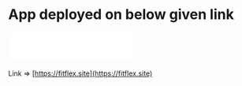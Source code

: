 # App deployed on below given link

![FitEats](https://raw.githubusercontent.com/dasarwarshubham/gym-ecommerce-website/production/public/images/logo.svg)

Link => [https://fitflex.site](https://fitflex.site)

